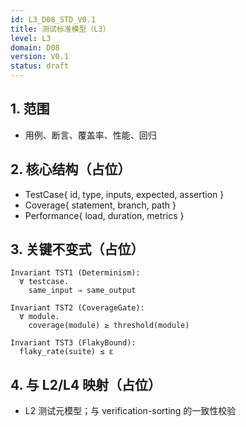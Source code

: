 ```yaml
---
id: L3_D08_STD_V0.1
title: 测试标准模型（L3）
level: L3
domain: D08
version: V0.1
status: draft
---
```


## 1. 范围

- 用例、断言、覆盖率、性能、回归

## 2. 核心结构（占位）

- TestCase{ id, type, inputs, expected, assertion }
- Coverage{ statement, branch, path }
- Performance{ load, duration, metrics }

## 3. 关键不变式（占位）

```text
Invariant TST1 (Determinism):
  ∀ testcase.
    same_input ⇒ same_output

Invariant TST2 (CoverageGate):
  ∀ module.
    coverage(module) ≥ threshold(module)

Invariant TST3 (FlakyBound):
  flaky_rate(suite) ≤ ε
```

## 4. 与 L2/L4 映射（占位）

- L2 测试元模型；与 verification-sorting 的一致性校验
